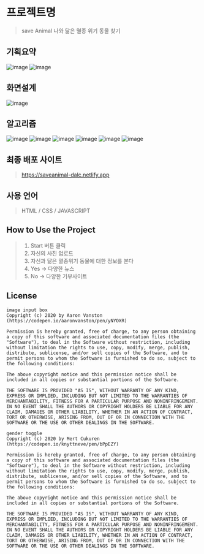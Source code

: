 # 프로젝트명
> save Animal
> 나와 닮은 멸종 위기 동물 찾기

## 기획요약
![image](https://user-images.githubusercontent.com/78431728/157068844-976ccb8c-2841-4a95-ae41-79676b929d4f.png)
![image](https://user-images.githubusercontent.com/78431728/157068918-69d1f742-6bf9-4045-bc55-0ebf09f31f89.png)

## 화면설계
![image](https://user-images.githubusercontent.com/78431728/157069008-66f637fe-bc45-437a-8000-ce16dab06091.png)

## 알고리즘
![image](https://user-images.githubusercontent.com/78431728/157069137-64692852-7555-4bec-ac0c-eb955ccebeaa.png)
![image](https://user-images.githubusercontent.com/78431728/157069224-83512636-4007-4857-afad-fccff0c404d5.png)
![image](https://user-images.githubusercontent.com/78431728/157069310-9361d7d3-fca7-4522-86ef-bce42ca724e6.png)
![image](https://user-images.githubusercontent.com/78431728/157069395-c06242da-5d0a-4c20-8585-6a5ca58ff929.png)
![image](https://user-images.githubusercontent.com/78431728/157069455-8e294ea8-128b-48a5-ac0c-4d06d7d2c45c.png)
![image](https://user-images.githubusercontent.com/78431728/157069508-732632fc-25b3-49be-bb06-a0991d6744a8.png)

## 최종 배포 사이트
> https://saveanimal-dalc.netlify.app

## 사용 언어
> HTML / CSS / JAVASCRIPT

## How to Use the Project

> 1. Start 버튼 클릭
> 2. 자신의 사진 업로드
> 3. 자신과 닮은 멸종위기 동물에 대한 정보를 본다
> 4. Yes -> 다양한 뉴스
> 5. No -> 다양한 기부사이트

## License

```
image input box
Copyright (c) 2020 by Aaron Vanston (https://codepen.io/aaronvanston/pen/yNYOXR)

Permission is hereby granted, free of charge, to any person obtaining a copy of this software and associated documentation files (the "Software"), to deal in the Software without restriction, including without limitation the rights to use, copy, modify, merge, publish, distribute, sublicense, and/or sell copies of the Software, and to permit persons to whom the Software is furnished to do so, subject to the following conditions:

The above copyright notice and this permission notice shall be included in all copies or substantial portions of the Software.

THE SOFTWARE IS PROVIDED "AS IS", WITHOUT WARRANTY OF ANY KIND, EXPRESS OR IMPLIED, INCLUDING BUT NOT LIMITED TO THE WARRANTIES OF MERCHANTABILITY, FITNESS FOR A PARTICULAR PURPOSE AND NONINFRINGEMENT. IN NO EVENT SHALL THE AUTHORS OR COPYRIGHT HOLDERS BE LIABLE FOR ANY CLAIM, DAMAGES OR OTHER LIABILITY, WHETHER IN AN ACTION OF CONTRACT, TORT OR OTHERWISE, ARISING FROM, OUT OF OR IN CONNECTION WITH THE SOFTWARE OR THE USE OR OTHER DEALINGS IN THE SOFTWARE.

gender toggle
Copyright (c) 2020 by Mert Cukuren (https://codepen.io/knyttneve/pen/bPpEZY)

Permission is hereby granted, free of charge, to any person obtaining a copy of this software and associated documentation files (the "Software"), to deal in the Software without restriction, including without limitation the rights to use, copy, modify, merge, publish, distribute, sublicense, and/or sell copies of the Software, and to permit persons to whom the Software is furnished to do so, subject to the following conditions:

The above copyright notice and this permission notice shall be included in all copies or substantial portions of the Software.

THE SOFTWARE IS PROVIDED "AS IS", WITHOUT WARRANTY OF ANY KIND, EXPRESS OR IMPLIED, INCLUDING BUT NOT LIMITED TO THE WARRANTIES OF MERCHANTABILITY, FITNESS FOR A PARTICULAR PURPOSE AND NONINFRINGEMENT. IN NO EVENT SHALL THE AUTHORS OR COPYRIGHT HOLDERS BE LIABLE FOR ANY CLAIM, DAMAGES OR OTHER LIABILITY, WHETHER IN AN ACTION OF CONTRACT, TORT OR OTHERWISE, ARISING FROM, OUT OF OR IN CONNECTION WITH THE SOFTWARE OR THE USE OR OTHER DEALINGS IN THE SOFTWARE.

```
